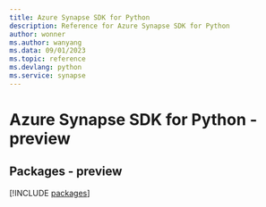 ```yaml
---
title: Azure Synapse SDK for Python
description: Reference for Azure Synapse SDK for Python
author: wonner
ms.author: wanyang
ms.data: 09/01/2023
ms.topic: reference
ms.devlang: python
ms.service: synapse
---
```

# Azure Synapse SDK for Python - preview
## Packages - preview
[!INCLUDE [packages](synapse-index.md)]